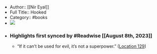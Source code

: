 - Author:: [[Nir Eyal]]
- Full Title:: Hooked
- Category:: #books
- ![](https://images-na.ssl-images-amazon.com/images/I/41mwaxf1YxL._SL200_.jpg)
- ### Highlights first synced by #Readwise [[August 8th, 2023]]
    - “If it can’t be used for evil, it’s not a superpower.” ([Location 129](https://readwise.io/to_kindle?action=open&asin=B00NW01MKM&location=129))
